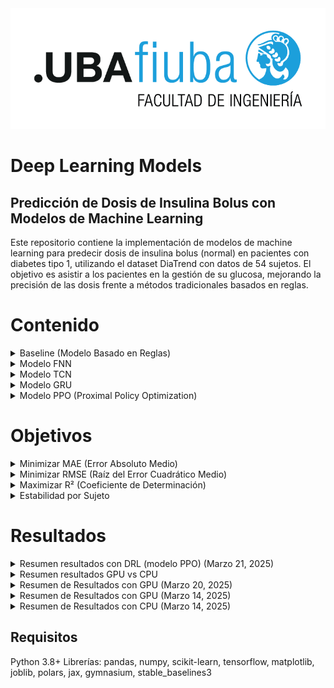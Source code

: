 <div align="center">
  <img src="images\logo-fiuba.png" alt="Logo FIUBA" width="600"/>
</div>


# Deep Learning Models

## Predicción de Dosis de Insulina Bolus con Modelos de Machine Learning
Este repositorio contiene la implementación de modelos de machine learning para predecir dosis de insulina bolus (normal) en pacientes con diabetes tipo 1, utilizando el dataset DiaTrend con datos de 54 sujetos. El objetivo es asistir a los pacientes en la gestión de su glucosa, mejorando la precisión de las dosis frente a métodos tradicionales basados en reglas.

# Contenido

<details>
  <summary>Baseline (Modelo Basado en Reglas)</summary>
  El modelo Baseline es un enfoque tradicional que utiliza un conjunto de reglas predefinidas por expertos para calcular la dosis de insulina. En este caso, la dosis se determina mediante la siguiente fórmula:

  <pre><code>
dosis_predicha = (carbInput / insulinCarbRatio) + (bgInput - target_bg) / insulinSensitivityFactor
  </code></pre>

  Donde:
  <ul>
    <li><code>carbInput</code>: Cantidad de carbohidratos que se van a consumir.</li>
    <li><code>insulinCarbRatio</code>: Relación entre la insulina y los carbohidratos (cuánta insulina se necesita por cada gramo de carbohidrato).</li>
    <li><code>bgInput</code>: Nivel actual de glucosa en sangre.</li>
    <li><code>target_bg</code>: Nivel de glucosa objetivo (predeterminado a 100 en el código).</li>
    <li><code>insulinSensitivityFactor</code>: Factor de sensibilidad a la insulina (cuánto disminuye el nivel de glucosa una unidad de insulina).</li>
  </ul>
  <br>
  <b>Componentes principales</b>
  <ul>
    <li><b>Entradas</b>
      <ul>
        <li><code>carbInput</code>: Cantidad de carbohidratos que se van a consumir.</li>
        <li><code>bgInput</code>: Nivel actual de glucosa en sangre.</li>
        <li><code>insulinCarbRatio</code>: Cantidad de insulina necesaria por cada gramo de carbohidrato.</li>
        <li><code>insulinSensitivityFactor</code>: Cantidad en la que una unidad de insulina reduce la glucosa en sangre.</li>
      </ul>
    </li>
    <li><b>Regla de Cálculo</b>
      <p>La dosis de insulina se calcula sumando la insulina necesaria para cubrir los carbohidratos y la insulina necesaria para corregir el nivel de glucosa actual al objetivo.</p>
    </li>
  </ul>
  <br>
  <b>Ventajas para predicción de glucosa</b>
  <ul>
    <li>Fácil de entender e implementar.</li>
    <li>No requiere datos históricos extensos para su funcionamiento inicial.</li>
    <li>Puede servir como punto de referencia para comparar el rendimiento de modelos más complejos.</li>
  </ul>
  <br>
  <b>Consideraciones importantes</b>
  <ul>
    <li>La precisión depende en gran medida de la correcta configuración de las reglas y los parámetros individuales del paciente.</li>
    <li>Puede no adaptarse bien a la variabilidad individual y a patrones complejos en los datos de glucosa.</li>
    <li>No aprende de los datos ni mejora con el tiempo.</li>
  </ul>
</details>

<details>
  <summary>Modelo FNN</summary>
  Un Modelo de Red Neuronal Feedforward (FNN) es un tipo de red neuronal artificial donde las conexiones entre los nodos no forman un ciclo. La información se mueve en una sola dirección, desde la capa de entrada, a través de las capas ocultas (si las hay), hasta la capa de salida. En este contexto, el FNN se utiliza para predecir la dosis de insulina basándose en las lecturas del monitor continuo de glucosa (CGM) y otras características relevantes en un momento dado.

  <br>
  <b>Componentes principales</b>
  <ul>
    <li><b>Capa de Entrada</b>
      <ul>
        <li>Recibe las características relevantes para la predicción, como lecturas de CGM recientes, ingesta de carbohidratos, nivel de glucosa actual, etc.</li>
      </ul>
    </li>
    <li><b>Capas Ocultas</b>
      <ul>
        <li>Realizan transformaciones no lineales en los datos de entrada para aprender patrones complejos.</li>
        <li>El número de capas ocultas y el número de neuronas en cada capa son hiperparámetros que se ajustan durante el entrenamiento.</li>
      </ul>
    </li>
    <li><b>Capa de Salida</b>
      <ul>
        <li>Produce la predicción de la dosis de insulina.</li>
        <li>En este caso, la capa de salida probablemente tendrá una única neurona con una función de activación adecuada para la predicción de un valor continuo.</li>
      </ul>
    </li>
    <li><b>Funciones de Activación</b>
      <ul>
        <li>Introducen no linealidad en la red, permitiendo aprender relaciones complejas entre las características de entrada y la dosis de insulina.</li>
      </ul>
    </li>
  </ul>
  <br>
  <b>Ejemplo simplificado en código</b>
  <pre><code>
from tensorflow.keras.models import Sequential
from tensorflow.keras.layers import Dense

# Estructura básica de un modelo FNN
model = Sequential([
    Dense(64, activation='relu', input_shape=(n_features,)),
    Dense(32, activation='relu'),
    Dense(1) # Una neurona para la predicción de la dosis
])
  </code></pre>
  <br>
  <b>Ventajas para predicción de glucosa</b>
  <ul>
    <li>Puede aprender relaciones no lineales complejas entre las características y la dosis de insulina.</li>
    <li>Es relativamente sencillo de implementar y entrenar.</li>
    <li>Puede utilizar diversas características como entrada para mejorar la precisión de la predicción.</li>
  </ul>
  <br>
  <b>Consideraciones importantes</b>
  <ul>
    <li>No tiene memoria inherente de secuencias temporales, por lo que puede no capturar dependencias a largo plazo en los datos de glucosa.</li>
    <li>El rendimiento depende de la calidad y la cantidad de los datos de entrenamiento.</li>
    <li>La elección de la arquitectura (número de capas y neuronas) y los hiperparámetros requiere experimentación y ajuste.</li>
  </ul>
</details>

<details>
  <summary>Modelo TCN</summary>
  El Modelo de Red Convolucional Temporal (TCN) es una arquitectura de red neuronal diseñada específicamente para procesar datos secuenciales. A diferencia de las RNNs, las TCNs utilizan convoluciones causales, lo que significa que la predicción en un momento dado solo depende de los datos pasados y presentes, evitando la "mirada hacia el futuro". Además, las TCNs a menudo incorporan redes residuales para facilitar el entrenamiento de redes profundas y mitigar el problema de los gradientes que desaparecen.

  <br>
  <b>Componentes principales</b>
  <ul>
    <li><b>Convoluciones Causales</b>
      <ul>
        <li>Aseguran que la salida en el tiempo <i>t</i> solo dependa de las entradas hasta el tiempo <i>t</i>.</li>
        <li>Se implementan típicamente utilizando convoluciones 1D con un desplazamiento adecuado.</li>
      </ul>
    </li>
    <li><b>Redes Residuales</b>
      <ul>
        <li>Permiten que la información fluya directamente a través de las capas, facilitando el aprendizaje de identidades y mejorando el flujo de gradientes.</li>
        <li>Un bloque residual típico consiste en una o más capas convolucionales seguidas de una conexión de salto que suma la entrada del bloque a su salida.</li>
      </ul>
    </li>
    <li><b>Dilatación</b>
      <ul>
        <li>Las convoluciones dilatadas permiten que la red tenga un campo receptivo muy grande con relativamente pocas capas.</li>
        <li>El factor de dilatación aumenta exponencialmente con la profundidad de la red, lo que permite capturar dependencias a largo plazo en la secuencia.</li>
      </ul>
    </li>
  </ul>
  <br>
  <b>Ejemplo simplificado en código</b>
  <pre><code>
from tensorflow.keras.models import Sequential
from tensorflow.keras.layers import Conv1D, BatchNormalization, ReLU

# Bloque residual para una TCN (ejemplo simplificado)
def residual_block(x, filters, dilation_rate, kernel_size=3):
    original_x = x
    conv1 = Conv1D(filters, kernel_size, padding='causal', dilation_rate=dilation_rate)(x)
    conv1 = BatchNormalization()(conv1)
    conv1 = ReLU()(conv1)
    conv2 = Conv1D(filters, kernel_size, padding='causal', dilation_rate=dilation_rate)(conv1)
    conv2 = BatchNormalization()(conv2)
    if original_x.shape[-1] != filters:
        original_x = Conv1D(filters, 1, padding='same')(original_x)
    res = ReLU()(original_x + conv2)
    return res

# Estructura básica de un modelo TCN
def build_tcn(input_shape, num_filters=32, num_dilation_rates=2, kernel_size=3):
    inputs = tf.keras.layers.Input(shape=input_shape)
    x = inputs
    for i in range(num_dilation_rates):
        dilation_rate = 2**i
        x = residual_block(x, num_filters, dilation_rate, kernel_size)
    output = tf.keras.layers.Dense(1)(x)
    return tf.keras.models.Model(inputs=inputs, outputs=output)

# Ejemplo de uso
sequence_length = 100
n_features = 5
input_shape = (sequence_length, n_features)
model = build_tcn(input_shape)
  </code></pre>
  <br>
  <b>Ventajas para predicción de glucosa</b>
  <ul>
    <li>Procesa secuencias de manera eficiente y en paralelo, lo que puede ser más rápido que las RNNs.</li>
    <li>Tiene un campo receptivo flexible que puede adaptarse a la longitud de las dependencias temporales en los datos de glucosa.</li>
    <li>Menos susceptible a los problemas de gradientes que desaparecen o explotan en comparación con las RNNs.</li>
    <li>Puede capturar patrones tanto locales como globales en las series temporales.</li>
  </ul>
  <br>
  <b>Consideraciones importantes</b>
  <ul>
    <li>Puede requerir más memoria que las RNNs para campos receptivos muy grandes.</li>
    <li>La interpretación de los patrones aprendidos puede ser más compleja que en las RNNs.</li>
    <li>El diseño de la arquitectura (número de filtros, capas, tasas de dilatación) puede requerir ajuste.</li>
  </ul>
</details>

<details>
  <summary>Modelo GRU</summary>
  La Unidad Recurrente Cerrada (GRU) es un tipo de red neuronal recurrente (RNN) que, al igual que el LSTM, está diseñada para manejar datos secuenciales y dependencias a largo plazo. Sin embargo, la GRU tiene una arquitectura más simplificada con solo dos puertas: una puerta de actualización y una puerta de reinicio. La puerta de actualización controla cuánto del estado anterior debe conservarse y cuánta nueva información debe agregarse, mientras que la puerta de reinicio determina cuánto del estado anterior debe olvidarse. Esta simplificación hace que las GRUs sean a menudo más rápidas de entrenar y tengan menos parámetros que las LSTMs, al tiempo que mantienen una capacidad similar para capturar dependencias temporales.

  <br>
  <b>Componentes principales</b>
  <ul>
    <li><b>Puerta de Actualización</b>
      <ul>
        <li>Controla cuánto del estado oculto anterior se mantiene en el estado oculto actual.</li>
        <li>Ayuda a la red a decidir qué información del pasado debe conservarse para el futuro.</li>
      </ul>
    </li>
    <li><b>Puerta de Reinicio</b>
      <ul>
        <li>Determina cuánto del estado oculto anterior se utiliza para calcular el nuevo estado candidato.</li>
        <li>Ayuda a la red a olvidar información irrelevante del pasado.</li>
      </ul>
    </li>
    <li><b>Estado Oculto</b>
      <ul>
        <li>Almacena la información aprendida de la secuencia hasta el momento.</li>
        <li>Se actualiza en cada paso de tiempo utilizando las puertas de actualización y reinicio.</li>
      </ul>
    </li>
  </ul>
  <br>
  <b>Ejemplo simplificado en código</b>
  <pre><code>
from tensorflow.keras.models import Sequential
from tensorflow.keras.layers import GRU, Dense, BatchNormalization

# Estructura básica de una capa GRU
model = Sequential([
    GRU(units=64,
        return_sequences=True,
        input_shape=(sequence_length, n_features)),
    BatchNormalization(),
    GRU(units=32),
    Dense(1)
])
  </code></pre>
  <br>
  <b>Ventajas para predicción de glucosa</b>
  <ul>
    <li>Captura dependencias temporales en los datos de glucosa.</li>
    <li>Maneja secuencias de longitud variable.</li>
    <li>Tiene menos parámetros y es más eficiente computacionalmente que el LSTM.</li>
    <li>Puede lograr un rendimiento similar al LSTM en muchas tareas de modelado de secuencias.</li>
  </ul>
  <br>
  <b>Consideraciones importantes</b>
  <ul>
    <li>Puede que no capture dependencias a muy largo plazo tan bien como el LSTM en algunos casos.</li>
    <li>Al igual que el LSTM, requiere suficientes datos de entrenamiento y es sensible a la escala de los datos.</li>
    <li>La longitud de la secuencia y el número de unidades GRU afectan el rendimiento.</li>
  </ul>
</details>

<details>
  <summary>Modelo PPO (Proximal Policy Optimization)</summary>
  El Modelo de Optimización de Políticas Proximal (PPO) es un algoritmo de aprendizaje por refuerzo que se utiliza para entrenar agentes que toman decisiones secuenciales. En el contexto de la predicción de dosis de insulina, el agente (modelo PPO) aprende una política, que es una función que mapea el estado actual del paciente (por ejemplo, lecturas de CGM, ingesta de carbohidratos, actividad física) a una acción (la dosis de insulina a administrar). El objetivo del agente es aprender una política que maximice una recompensa acumulada a lo largo del tiempo, donde la recompensa está diseñada para reflejar el mantenimiento de los niveles de glucosa dentro de un rango saludable. PPO es un algoritmo "on-policy", lo que significa que aprende de las experiencias generadas por la política actual y actualiza la política de manera que los nuevos comportamientos no se desvíen demasiado de los antiguos, lo que ayuda a estabilizar el entrenamiento.

  <br>
  <b>Componentes principales</b>
  <ul>
    <li><b>Agente</b>
      <ul>
        <li>El modelo que aprende a tomar decisiones (predecir la dosis de insulina).</li>
      </ul>
    </li>
    <li><b>Entorno</b>
      <ul>
        <li>La simulación del paciente y su respuesta a las dosis de insulina en función de sus datos (CGM, comidas, etc.).</li>
      </ul>
    </li>
    <li><b>Política</b>
      <ul>
        <li>La función que el agente aprende para mapear el estado del entorno a las acciones (dosis de insulina).</li>
        <li>En PPO, la política suele estar representada por una red neuronal.</li>
      </ul>
    </li>
    <li><b>Función de Valor</b>
      <ul>
        <li>Estima la recompensa futura esperada para un estado dado.</li>
        <li>Se utiliza para reducir la varianza en las estimaciones de la ventaja.</li>
      </ul>
    </li>
    <li><b>Función de Recompensa</b>
      <ul>
        <li>Define el objetivo del agente. En este caso, podría ser una función que otorga recompensas por mantener los niveles de glucosa dentro de un rango objetivo y penaliza las desviaciones.</li>
      </ul>
    </li>
    <li><b>Optimización Proximal</b>
      <ul>
        <li>El mecanismo clave de PPO que limita la magnitud del cambio en la política durante cada actualización para evitar grandes caídas en el rendimiento.</li>
        <li>Utiliza una función objetivo recortada para asegurar que la nueva política no sea demasiado diferente de la política anterior.</li>
      </ul>
    </li>
  </ul>
  <br>
  <b>Ejemplo simplificado en código (Conceptual)</b>
  <pre><code>
import tensorflow as tf
import numpy as np

class ActorCritic(tf.keras.Model):
    def __init__(self, num_actions):
        super(ActorCritic, self).__init__()
        self.common = tf.keras.layers.Dense(64, activation='relu')
        self.actor = tf.keras.layers.Dense(num_actions, activation='softmax')
        self.critic = tf.keras.layers.Dense(1)

    def call(self, inputs):
        x = self.common(inputs)
        return self.actor(x), self.critic(x)

# Ejemplo de entrenamiento (muy simplificado y conceptual)
def train_ppo(env, model, optimizer, epochs):
    for epoch in range(epochs):
        state = env.reset()
        for t in range(max_steps):
            action_probs, value = model(np.array([state]))
            action = np.random.choice(num_actions, p=action_probs.numpy()[0])
            next_state, reward, done, _ = env.step(action)
            # ... (cálculo de la ventaja, actualización de la política y la función de valor usando el optimizador) ...
            state = next_state
            if done:
                break
  </code></pre>
  <br>
  <b>Ventajas para predicción de glucosa</b>
  <ul>
    <li>Puede aprender políticas óptimas para la administración de insulina a largo plazo, considerando las consecuencias futuras de las decisiones actuales.</li>
    <li>Se adapta a la dinámica compleja y a la variabilidad individual de los pacientes.</li>
    <li>Puede incorporar múltiples factores y objetivos en la función de recompensa (por ejemplo, mantener la glucosa en rango, minimizar la hipoglucemia y la hiperglucemia).</li>
  </ul>
  <br>
  <b>Consideraciones importantes</b>
  <ul>
    <li>El entrenamiento de modelos de aprendizaje por refuerzo puede ser complejo y requerir una gran cantidad de datos y simulación del entorno.</li>
    <li>La definición de la función de recompensa es crucial y puede afectar significativamente el comportamiento del agente.</li>
    <li>La interpretabilidad de la política aprendida puede ser un desafío.</li>
    <li>La estabilidad del entrenamiento puede ser un problema, y se requieren técnicas como la optimización proximal para mejorarla.</li>
  </ul>
</details>

# Objetivos

<details>
  <summary>Minimizar MAE (Error Absoluto Medio)</summary>
  Buscamos reducir el MAE lo más posible (idealmente por debajo de 0.5 unidades) para asegurar predicciones precisas de dosis de insulina.
  <br>
  El Error Absoluto Medio (MAE) mide la magnitud promedio de los errores en un conjunto de predicciones, sin considerar su dirección. Se calcula como la media de las diferencias absolutas entre cada valor predicho y el valor real. Un MAE más bajo indica una mayor precisión del modelo.
  <br>
  Fórmula:
  <pre><code>
MAE = (1/n) * Σ |yᵢ - ŷᵢ|
  </code></pre>
  Donde:
  <ul>
    <li>n es el número de predicciones</li>
    <li>yᵢ es el valor real</li>
    <li>ŷᵢ es el valor predicho</li>
  </ul>
</details>

<details>
  <summary>Minimizar RMSE (Raíz del Error Cuadrático Medio)</summary>
  Apuntamos a un RMSE inferior a 1.0 unidades para controlar los errores grandes y mejorar la consistencia de las predicciones.
  <br>
  La Raíz del Error Cuadrático Medio (RMSE) mide la desviación estándar de los errores de predicción. A diferencia del MAE, el RMSE penaliza los errores más grandes de manera más significativa debido al término cuadrático. Por lo tanto, un RMSE más bajo indica que el modelo tiene errores más pequeños en general y es más consistente en sus predicciones.
  <br>
  Fórmula:
  <pre><code>
RMSE = √[(1/n) * Σ (yᵢ - ŷᵢ)²]
  </code></pre>
  Donde:
  <ul>
    <li>n es el número de predicciones</li>
    <li>yᵢ es el valor real</li>
    <li>ŷᵢ es el valor predicho</li>
  </ul>
</details>

<details>
  <summary>Maximizar R² (Coeficiente de Determinación)</summary>
  Nos proponemos alcanzar un R² superior a 0.90, lo que indicaría que el modelo explica más del 90% de la varianza en los datos, reflejando un ajuste excelente.
  <br>
  El Coeficiente de Determinación (R²) representa la proporción de la varianza en la variable dependiente que es predecible a partir de las variables independientes. En otras palabras, indica qué tan bien se ajusta el modelo a los datos observados. Un valor de R² cercano a 1 indica un buen ajuste, mientras que un valor cercano a 0 sugiere que el modelo no explica mucha de la variabilidad en los datos.
  <br>
  Fórmula:
  <pre><code>
R² = 1 - [Σ (yᵢ - ŷᵢ)² / Σ (yᵢ - <0xC8><0xB3>)²]
  </code></pre>
  Donde:
  <ul>
    <li>yᵢ es el valor real</li>
    <li>ŷᵢ es el valor predicho</li>
    <li><0xC8><0xB3> es la media de los valores reales</li>
  </ul>
</details>

<details>
  <summary>Estabilidad por Sujeto</summary>
  Lograr que las métricas sean consistentes entre sujetos, con especial atención a reducir el MAE y mejorar el R² en casos problemáticos como el Sujeto 49 (MAE < 2.0, R² > 0.85).
  </details>

# Resultados

<details>
  <summary>Resumen resultados con DRL (modelo PPO) (Marzo 21, 2025)</summary>

  Se entrenó un modelo PPO para predecir dosis de insulina utilizando un entorno de aprendizaje por refuerzo. Los datos se dividieron en conjuntos de entrenamiento (37,177 muestras), validación (2,971 muestras) y prueba (4,503 muestras), con Subject 49 (dosis promedio 2.41) forzado en el conjunto de prueba.

  #### Distribución de Datos
  - **Entrenamiento**: Media = 1.23, Desv. Est. = 0.65
  - **Validación**: Media = 1.31, Desv. Est. = 0.70
  - **Prueba**: Media = 1.35, Desv. Est. = 0.75
  - Las medias y desviaciones estándar están bien balanceadas (diferencias en medias < 0.12, diferencias en desv. est. < 0.10), una mejora respecto a divisiones anteriores. El conjunto de prueba incluye Subject 49 y refleja una mayor variabilidad (desv. est. 0.75), adecuada para evaluar dosis altas.
  - La distribución de las dosis objetivo (gráfico) muestra picos similares en 0.5–1.0 unidades para los tres conjuntos, con colas que se extienden hasta 4.0 unidades, más pronunciadas en el conjunto de prueba debido a Subject 49.
  - ![Distribución de Dosis de Insulina Objetivo](plots/dist_target_insulin_doses.png)

  #### Dinámicas de Entrenamiento
  - La recompensa de entrenamiento (azul) fluctúa entre -0.5 y -0.7 con alta varianza (picos hasta -3.0), indicando errores grandes en algunas muestras (probablemente dosis altas). La recompensa de validación (naranja) es más estable, oscilando entre -0.5 y -0.7, lo que sugiere un sobreajuste mínimo.
  - ![PPO Training vs Validation Reward](plots/ppo_training_vs_val_reward.png)

  #### Rendimiento General
  - **Entrenamiento**: MAE = 0.18, RMSE = 0.27, R² = 0.82
  - **Validación**: MAE = 0.24, RMSE = 0.35, R² = 0.76
  - **Prueba**: MAE = 0.23, RMSE = 0.33, R² = 0.80
  - **MAE Validación Cruzada**: 0.17 ± 0.02, confirmando una buena generalización con baja variabilidad entre pliegues.
  - El modelo muestra un sobreajuste mínimo (diferencia MAE Entrenamiento-Validación de 0.06) y buena generalización (MAE de prueba 0.23, R² 0.80). El rendimiento es consistente con la ejecución anterior, con una ligera mejora en el RMSE de prueba (0.33 vs. 0.34).

  #### Rendimiento por Sujeto (Conjunto de Prueba)
  - Sujeto 11: PPO MAE = 0.22, Reglas MAE = 0.93
  - Sujeto 17: PPO MAE = 0.20, Reglas MAE = 1.36
  - Sujeto 31: PPO MAE = 0.32, Reglas MAE = 1.83
  - Sujeto 35: PPO MAE = 0.13, Reglas MAE = 0.94
  - Sujeto 49: PPO MAE = 0.59, Reglas MAE = 2.41
  - Sujeto 52: PPO MAE = 0.31, Reglas MAE = 2.33
  - El modelo PPO supera al modelo basado en reglas en todos los sujetos. Subject 49 (dosis altas) tiene el MAE más alto (0.59), ligeramente peor que la ejecución anterior (0.55). El gráfico de MAE por sujeto muestra la superioridad de PPO.
  - ![MAE por Sujeto](plots/mae_by_subject.png)

  #### Análisis de Predicciones
  - El gráfico de predicciones PPO vs. valores reales (conjunto de prueba) muestra una buena alineación para dosis bajas (0–2 unidades), pero una subpredicción sistemática para dosis altas (>2 unidades), probablemente afectando el rendimiento en sujetos como Subject 49.
  - ![PPO Predicciones vs Valores Reales](plots/ppo_pred_vs_true_values.png)
  - Para Subject 49, el gráfico de predicciones confirma la subpredicción (predicciones de 1.5–2.0 unidades para dosis reales de 2.5–3.0 unidades), consistente con el MAE de 0.59.
  - ![PPO Predicciones vs Valores Reales (Subject 49)](plots/ppo_vs_true_values_49.png)
  - El gráfico de densidad (escala logarítmica) refuerza la subpredicción para dosis >1.0 unidad, con mayor densidad por debajo de la línea de predicción perfecta.
  - ![PPO Predicciones vs Valores Reales (Densidad)](plots/ppo_pred_vs_real_density.png)
  - La distribución de residuos (KDE) muestra que los errores de PPO están más concentrados alrededor de 0 que los del modelo basado en reglas, confirmando su mejor rendimiento general.
  - ![Distribución de Residuos](plots/residual_dist.png)

  ### Conclusiones
  - El modelo PPO muestra un buen rendimiento general (MAE de prueba 0.23, R² 0.80) y supera consistentemente al modelo basado en reglas (MAE por sujeto 0.13–0.59 vs. 0.94–2.41).
  - La división de datos mejorada (diferencias en medias < 0.12) ha equilibrado las distribuciones, pero no ha resuelto completamente la subpredicción para dosis altas, como se observa en Subject 49 (MAE 0.59, peor que 0.55 en la ejecución anterior).
  - La alta varianza en la recompensa de entrenamiento (picos hasta -3.0) sugiere que la función de recompensa (`weight = 1.0 + (true_dose / 3.0)`) sigue siendo demasiado sensible para dosis altas, contribuyendo a la subpredicción.

  ### Próximos Pasos
  1. **Ajustar la Función de Recompensa**:
     - Probar un peso no lineal (e.g., `weight = 1.0 + np.log1p(true_dose)`) para enfocarse en dosis altas sin aumentar la varianza.
  2. **Corregir la Subpredicción**:
     - Considerar agregar un término de sesgo para dosis altas o ajustar el espacio de acciones para permitir predicciones más grandes.
  3. **Aumentar los Timesteps de Entrenamiento**:
     - Incrementar los timesteps a 200,000 para permitir una mayor convergencia, especialmente para dosis altas.
  4. **Evaluar en un Conjunto de Prueba Más Diverso**:
     - Incluir más sujetos con dosis altas en el conjunto de prueba para una evaluación más robusta del rendimiento en este rango.

</details>

<details>
  <summary>Resumen resultados GPU vs CPU</summary>

| Modelo                | Plataforma | MAE (unidades) | RMSE (unidades) | R²   |
|-----------------------|------------|----------------|-----------------|------|
| **LSTM Mejorado**     | CPU        | 0.40           | 1.22            | 0.84 |
| **LSTM Mejorado**     | GPU        | 0.47           | 1.09            | 0.87 |
| **Transformer con TCN** | CPU      | 0.43           | 0.83            | 0.92 |
| **Transformer con TCN** | GPU      | 0.95           | 1.61            | 0.71 |

</details>

<details>
  <summary>Resumen de Resultados con GPU (Marzo 20, 2025)</summary>

LSTM - MAE: 0.54, RMSE: 1.00, R²: 0.89
GRU - MAE: 0.63, RMSE: 1.08, R²: 0.87
Rules - MAE: 1.28, RMSE: 2.76, R²: 0.16

</details>

<details>
  <summary>Resumen de Resultados con GPU (Marzo 14, 2025)</summary>

### Métricas Generales

| Modelo                | MAE (unidades) | RMSE (unidades) | R²   |
|-----------------------|----------------|-----------------|------|
| **LSTM Mejorado**     | 0.47           | 1.09            | 0.87 |
| **Transformer con TCN** | 0.95         | 1.61            | 0.71 |
| **Basado en Reglas**  | 1.28           | 2.76            | 0.16 |

#### LSTM Mejorado:
- **MAE (0.47)**: Error promedio muy bajo, indicando predicciones precisas.
- **RMSE (1.09)**: Errores grandes bien controlados.
- **R² (0.87)**: Explica el 87% de la varianza, un rendimiento excelente gracias a los ajustes (simplificación a 2 capas, dropout 0.4, lr 0.0001, embeddings de sujeto).

#### Transformer con TCN:
- **MAE (0.95)**: Ligeramente peor que el LSTM, pero aceptable.
- **RMSE (1.61)**: Similar a versiones anteriores, con variación mínima.
- **R² (0.71)**: Sigue siendo bueno, aunque menor que el LSTM, posiblemente por la integración de embeddings.

#### Basado en Reglas:
- **MAE (1.28), RMSE (2.76), R² (0.16)**: Consistente con resultados anteriores, limitado por su naturaleza estática.

### Métricas por Sujeto

| Sujeto | LSTM MAE | TCN MAE | Reglas MAE | LSTM R² | TCN R² |
|--------|----------|---------|------------|---------|--------|
| 5      | 0.28     | 0.67    | 0.70       | 0.89    | 0.61   |
| 19     | 0.21     | 0.40    | 0.15       | 0.85    | 0.57   |
| 32     | 0.50     | 1.58    | 2.91       | 0.94    | 0.48   |
| 13     | 0.59     | 1.19    | 2.20       | 0.88    | 0.69   |
| 48     | 0.38     | 0.85    | 0.83       | 0.87    | 0.24   |
| 49     | 3.88     | 4.22    | 4.62       | 0.45    | 0.38   |

- **Sujeto 49**: Punto débil con MAE alto (3.88-4.62) y R² moderado (0.45-0.38), sugiriendo datos atípicos o insuficientes.
- **Otros Sujetos**: El LSTM domina con MAE bajo (0.21-0.59) y R² alto (0.85-0.94), mientras que el TCN varía más (MAE 0.40-1.58, R² 0.24-0.69).

### Beneficio de la GPU

El uso de GPU (verificado con `torch.cuda.is_available()`) aceleró significativamente el entrenamiento de los modelos, especialmente con `batch_size=64` (y potencialmente 128 en ajustes posteriores). Esto permitió procesar eficientemente los tensores de entrada (`X_cgm`, `X_other`, `X_subject`) y realizar las operaciones de LSTM y TCN en paralelo, reduciendo el tiempo de entrenamiento por época en comparación con una CPU.

### Visualizaciones Clave

1. **Predicciones vs Real**: El LSTM muestra una dispersión más ajustada alrededor de la línea diagonal, reflejando su mejor R² (0.87).
2. **Distribución de Residuos**: Los residuos del LSTM están más centrados en cero, indicando predicciones consistentes.
3. **MAE y R² por Sujeto**: El LSTM supera al TCN y las reglas en la mayoría de los sujetos, con el Sujeto 49 como excepción.

### Conclusiones

- **Éxito del LSTM Ajustado**: Los cambios (simplificación, mayor regularización, embeddings) transformaron el LSTM de un rendimiento pobre (R² = -0.35) a uno sobresaliente (R² = 0.87).
- **TCN Estable pero Menos Optimizado**: El TCN mejoró en algunos sujetos (e.g., 19), pero los ajustes no lo optimizaron completamente (R² bajó de 0.72 a 0.71).
- **GPU Impacto**: La aceleración por GPU fue clave para manejar eficientemente los datos y modelos complejos, especialmente con embeddings.

### Recomendaciones

1. **Sujeto 49**: Revisar datos crudos para eliminar outliers o ajustar el cap de `normal` a 40.
2. **TCN**: Probar `embedding_dim` diferente (e.g., 4 o 16) y simplificar capas TCN.
3. **Próximos Pasos**: Reentrenar con `batch_size=128` y cap ajustado, luego analizar nuevos resultados.

</details>

<details>
  <summary>Resumen de Resultados con CPU (Marzo 14, 2025)</summary>

### Conjuntos de Datos
- **Forma de X_cgm_train**: (31929, 24, 1), dtype: float32
- **Forma de X_cgm_val**: (9174, 24, 1), dtype: float32
- **Forma de X_other_train**: (31929, 7), dtype: float32
- **Forma de X_other_val**: (9174, 7), dtype: float32
- **Forma de y_train**: (31929,), dtype: float32
- **Forma de y_val**: (9174,), dtype: float32

### Historial de Entrenamiento
#### LSTM Mejorado
- **Épocas completadas**: 40/100 (detenido por falta de mejora, posiblemente sin early stopping explícito).
- **Tendencia de pérdida**:
  - **Entrenamiento**: Disminuyó de 19.7912 (época 1) a 2.3270 (época 40).
  - **Validación**: Disminuyó de 9.7416 (época 1) a 1.8805 (época 30, mejor valor), pero con fluctuaciones (e.g., 6.9684 en época 40).
- **Tiempo por época**: ~15-21 segundos (CPU), más lento que con GPU (~8-10s en ejecuciones previas).

#### Transformer con TCN
- **Épocas completadas**: 53/100 (detenido por falta de mejora).
- **Tendencia de pérdida**:
  - **Entrenamiento**: Disminuyó de 19.0456 (época 1) a 2.5758 (época 53).
  - **Validación**: Disminuyó de 18.0523 (época 1) a 1.5251 (época 43, mejor valor), con fluctuaciones (e.g., 3.4135 en época 52).
- **Tiempo por época**: ~8-10 segundos (CPU), más rápido que el LSTM, pero aún más lento que con GPU (~5-6s en ejecuciones previas).

### Métricas Generales

| Modelo                | MAE (unidades) | RMSE (unidades) | R²   |
|-----------------------|----------------|-----------------|------|
| **LSTM Mejorado**     | 0.40           | 1.22            | 0.84 |
| **Transformer con TCN** | 0.43         | 0.83            | 0.92 |
| **Basado en Reglas**  | 1.28           | 2.76            | 0.16 |

#### LSTM Mejorado:
- **MAE (0.40)**: Error promedio bajo, indicando predicciones precisas.
- **RMSE (1.22)**: Errores grandes controlados, aunque ligeramente peor que con GPU (1.09).
- **R² (0.84)**: Explica el 84% de la varianza, un rendimiento excelente, pero menor que con GPU (0.87).

#### Transformer con TCN:
- **MAE (0.43)**: Muy cercano al LSTM, mejor que con GPU (0.95).
- **RMSE (0.83)**: Mejor que con GPU (1.61), indicando menos impacto de errores grandes.
- **R² (0.92)**: Explica el 92% de la varianza, un rendimiento sobresaliente, superando al LSTM y al resultado con GPU (0.71).

#### Basado en Reglas:
- **MAE (1.28), RMSE (2.76), R² (0.16)**: Idéntico a ejecuciones previas, ya que no depende del hardware.

### Métricas por Sujeto

| Sujeto | LSTM MAE | TCN MAE | Reglas MAE | LSTM R² | TCN R² |
|--------|----------|---------|------------|---------|--------|
| 5      | 0.30     | 0.33    | 0.70       | 0.91    | 0.90   |
| 19     | 0.15     | 0.26    | 0.15       | 0.88    | 0.59   |
| 32     | 0.50     | 0.61    | 2.91       | 0.94    | 0.91   |
| 13     | 0.53     | 0.49    | 2.20       | 0.50    | 0.91   |
| 48     | 0.35     | 0.36    | 0.83       | 0.90    | 0.90   |
| 49     | 2.09     | 2.03    | 4.62       | 0.83    | 0.83   |

- **Sujeto 49**: Mejoró significativamente respecto a GPU (MAE de 3.88 a 2.09 para LSTM, de 4.22 a 2.03 para TCN), con R² alto (0.83), pero sigue siendo el punto débil.
- **Otros Sujetos**: El TCN domina en R² (0.59-0.91), mientras que el LSTM tiene MAE más bajo en algunos casos (e.g., Sujeto 19: 0.15 vs. 0.26).

### Comparación CPU vs GPU
- **Tiempo de Entrenamiento**: Más lento en CPU (LSTM: 15-21s/época, TCN: 8-10s/época) frente a GPU (LSTM: ~10s/época, TCN: ~5s/época en ejecuciones previas).
- **Rendimiento**:
  - **LSTM**: CPU tiene mejor MAE (0.40 vs. 0.47), pero peor RMSE (1.22 vs. 1.09) y R² (0.84 vs. 0.87).
  - **TCN**: CPU supera a GPU en todas las métricas (MAE: 0.43 vs. 0.95, RMSE: 0.83 vs. 1.61, R²: 0.92 vs. 0.71), posiblemente por una mejor convergencia con más épocas (53 vs. 40 con GPU).
- **Sujeto 49**: Mejora notable en CPU, sugiriendo que más épocas o diferencias en optimización (e.g., gradientes) influyeron.

</details>

## Requisitos
Python 3.8+
Librerías: pandas, numpy, scikit-learn, tensorflow, matplotlib, joblib, polars, jax, gymnasium, stable_baselines3
